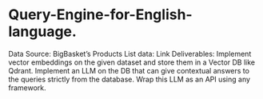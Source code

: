 # Query-Engine-for-English-language.
Data Source: BigBasket’s Products List data: Link Deliverables: Implement vector embeddings on the given dataset and store them in a Vector DB like Qdrant. Implement an LLM on the DB that can give contextual answers to the queries strictly from the database. Wrap this LLM as an API using any framework.

